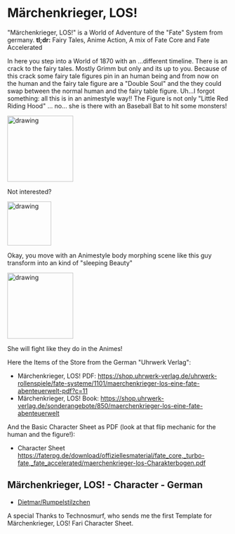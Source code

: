 # Märchenkrieger, LOS!

"Märchenkrieger, LOS!" is a World of Adventure of the "Fate" System from germany.
**tl;dr:** Fairy Tales, Anime Action, A mix of Fate Core and Fate Accelerated

In here you step into a World of 1870 with an ...different timeline.
There is an crack to the fairy tales. Mostly Grimm but only and its up to you.
Because of this crack some fairy tale figures pin in an human being and from now on the human and the fairy tale figure are a "Double Soul" and the they could swap between the normal human and the fairy table figure.
Uh...I forgot something: all this is in an animestyle way!! The Figure is not only "Little Red Riding Hood" ... no... she is there with an Baseball Bat to hit some monsters!

<img src="https://faterpg.de/wp-content/uploads/2019/02/rotk%C3%A4ppchen.jpg" alt="drawing" width="150"/>

Not interested?

<img src="https://faterpg.de/wp-content/uploads/2019/02/cheeb4.jpg" alt="drawing" width="100"/>

Okay, you move with an Animestyle body morphing scene like this guy transform into an kind of "sleeping Beauty"

<img src="https://faterpg.de/wp-content/uploads/2019/02/seite.jpg" alt="drawing" width="150"/>

She will fight like they do in the Animes!

Here the Items of the Store from the German "Uhrwerk Verlag":

- Märchenkrieger, LOS! PDF: <https://shop.uhrwerk-verlag.de/uhrwerk-rollenspiele/fate-systeme/1101/maerchenkrieger-los-eine-fate-abenteuerwelt-pdf?c=11>
- Märchenkrieger, LOS! Book: <https://shop.uhrwerk-verlag.de/sonderangebote/850/maerchenkrieger-los-eine-fate-abenteuerwelt>

And the Basic Character Sheet as PDF (look at that flip mechanic for the human and the figure!):

- Character Sheet <https://faterpg.de/download/offiziellesmaterial/fate_core,_turbo-fate,_fate_accelerated/maerchenkrieger-los-Charakterbogen.pdf>

## Märchenkrieger, LOS! - Character - German

- [Dietmar/Rumpelstilzchen](/Characters/fari.Maerchenkrieger.Char.de-DE.Dietmar_Rumpelstilchen.json)

A special Thanks to Technosmurf, who sends me the first Template for Märchenkrieger, LOS! Fari Character Sheet.

<!-- https://faterpg.de/weltenbandchallenge/maerchenkrieger-los/ -->
